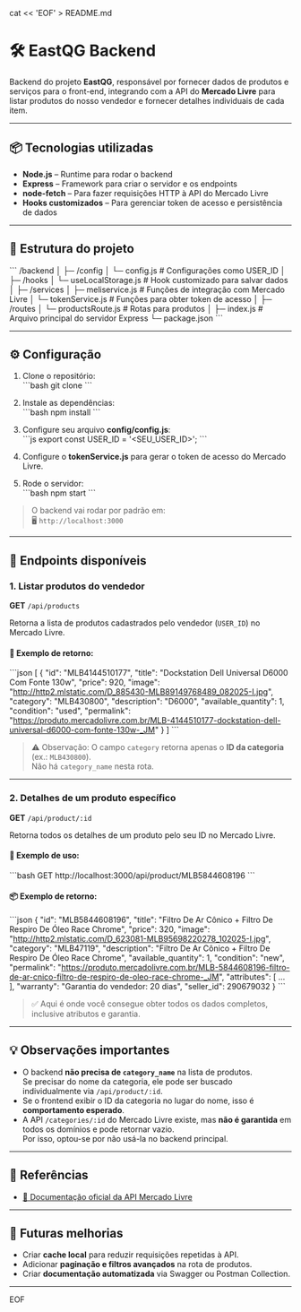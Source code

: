 cat << 'EOF' > README.md
# 🛠️ EastQG Backend

Backend do projeto **EastQG**, responsável por fornecer dados de produtos e serviços para o front-end, integrando com a API do **Mercado Livre** para listar produtos do nosso vendedor e fornecer detalhes individuais de cada item.

---

## 📦 Tecnologias utilizadas

- **Node.js** – Runtime para rodar o backend  
- **Express** – Framework para criar o servidor e os endpoints  
- **node-fetch** – Para fazer requisições HTTP à API do Mercado Livre  
- **Hooks customizados** – Para gerenciar token de acesso e persistência de dados  

---

## 📁 Estrutura do projeto

\`\`\`
/backend
│
├─ /config
│   └─ config.js           # Configurações como USER_ID
│
├─ /hooks
│   └─ useLocalStorage.js  # Hook customizado para salvar dados
│
├─ /services
│   ├─ meliservice.js      # Funções de integração com Mercado Livre
│   └─ tokenService.js     # Funções para obter token de acesso
│
├─ /routes
│   └─ productsRoute.js    # Rotas para produtos
│
├─ index.js                # Arquivo principal do servidor Express
└─ package.json
\`\`\`

---

## ⚙️ Configuração

1. Clone o repositório:  
   \`\`\`bash
   git clone <url-do-repo>
   \`\`\`

2. Instale as dependências:  
   \`\`\`bash
   npm install
   \`\`\`

3. Configure seu arquivo **config/config.js**:  
   \`\`\`js
   export const USER_ID = '<SEU_USER_ID>';
   \`\`\`

4. Configure o **tokenService.js** para gerar o token de acesso do Mercado Livre.

5. Rode o servidor:  
   \`\`\`bash
   npm start
   \`\`\`

> O backend vai rodar por padrão em:  
> 🖥️ `http://localhost:3000`

---

## 🔹 Endpoints disponíveis

### 1. Listar produtos do vendedor

**GET** `/api/products`

Retorna a lista de produtos cadastrados pelo vendedor (`USER_ID`) no Mercado Livre.

#### 🧾 Exemplo de retorno:
\`\`\`json
[
  {
    "id": "MLB4144510177",
    "title": "Dockstation Dell Universal D6000 Com Fonte 130w",
    "price": 920,
    "image": "http://http2.mlstatic.com/D_885430-MLB89149768489_082025-I.jpg",
    "category": "MLB430800",
    "description": "D6000",
    "available_quantity": 1,
    "condition": "used",
    "permalink": "https://produto.mercadolivre.com.br/MLB-4144510177-dockstation-dell-universal-d6000-com-fonte-130w-_JM"
  }
]
\`\`\`

> ⚠️ Observação: O campo `category` retorna apenas o **ID da categoria** (ex.: `MLB430800`).  
> Não há `category_name` nesta rota.

---

### 2. Detalhes de um produto específico

**GET** `/api/product/:id`

Retorna todos os detalhes de um produto pelo seu ID no Mercado Livre.

#### 🧠 Exemplo de uso:
\`\`\`bash
GET http://localhost:3000/api/product/MLB5844608196
\`\`\`

#### 📦 Exemplo de retorno:
\`\`\`json
{
  "id": "MLB5844608196",
  "title": "Filtro De Ar Cônico + Filtro De Respiro De Óleo Race Chrome",
  "price": 320,
  "image": "http://http2.mlstatic.com/D_623081-MLB95698220278_102025-I.jpg",
  "category": "MLB47119",
  "description": "Filtro De Ar Cônico + Filtro De Respiro De Óleo Race Chrome",
  "available_quantity": 1,
  "condition": "new",
  "permalink": "https://produto.mercadolivre.com.br/MLB-5844608196-filtro-de-ar-cnico-filtro-de-respiro-de-oleo-race-chrome-_JM",
  "attributes": [ ... ],
  "warranty": "Garantia do vendedor: 20 dias",
  "seller_id": 290679032
}
\`\`\`

> ✅ Aqui é onde você consegue obter todos os dados completos, inclusive atributos e garantia.

---

## 💡 Observações importantes

- O backend **não precisa de `category_name`** na lista de produtos.  
  Se precisar do nome da categoria, ele pode ser buscado individualmente via `/api/product/:id`.
- Se o frontend exibir o ID da categoria no lugar do nome, isso é **comportamento esperado**.
- A API `/categories/:id` do Mercado Livre existe, mas **não é garantida** em todos os domínios e pode retornar vazio.  
  Por isso, optou-se por não usá-la no backend principal.

---

## 🔗 Referências

- [📘 Documentação oficial da API Mercado Livre](https://developers.mercadolibre.com.ar/pt_br/)

---

## 🧩 Futuras melhorias

- Criar **cache local** para reduzir requisições repetidas à API.  
- Adicionar **paginação e filtros avançados** na rota de produtos.  
- Criar **documentação automatizada** via Swagger ou Postman Collection.  

---

EOF
